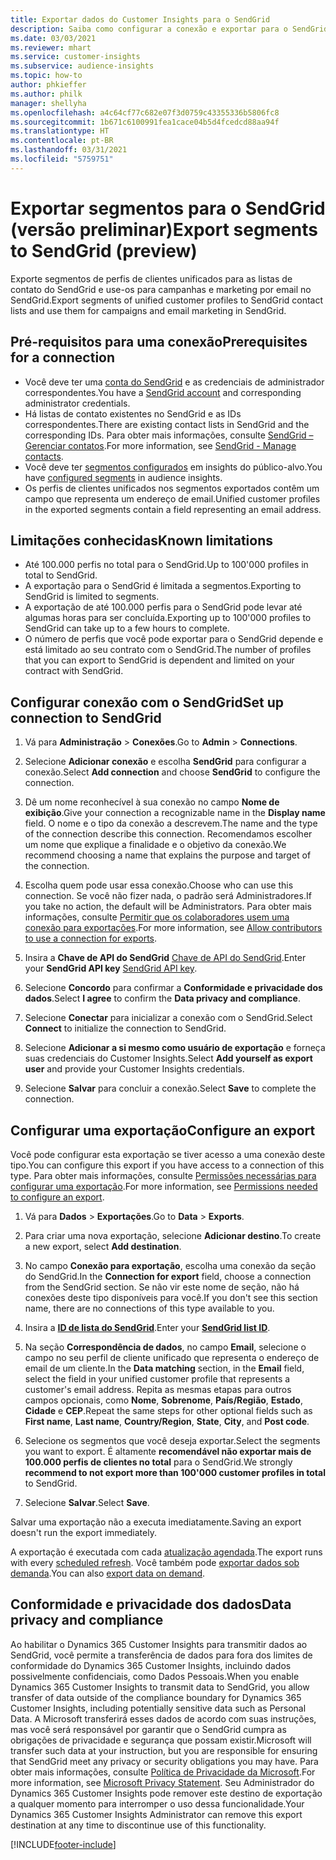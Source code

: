 ```yaml
---
title: Exportar dados do Customer Insights para o SendGrid
description: Saiba como configurar a conexão e exportar para o SendGrid.
ms.date: 03/03/2021
ms.reviewer: mhart
ms.service: customer-insights
ms.subservice: audience-insights
ms.topic: how-to
author: phkieffer
ms.author: philk
manager: shellyha
ms.openlocfilehash: a4c64cf77c682e07f3d0759c43355336b5806fc8
ms.sourcegitcommit: 1b671c6100991fea1cace04b5d4fcedcd88aa94f
ms.translationtype: HT
ms.contentlocale: pt-BR
ms.lasthandoff: 03/31/2021
ms.locfileid: "5759751"
---
```

# <a name="export-segments-to-sendgrid-preview"></a><span data-ttu-id="d8595-103">Exportar segmentos para o SendGrid (versão preliminar)</span><span class="sxs-lookup"><span data-stu-id="d8595-103">Export segments to SendGrid (preview)</span></span>

<span data-ttu-id="d8595-104">Exporte segmentos de perfis de clientes unificados para as listas de contato do SendGrid e use-os para campanhas e marketing por email no SendGrid.</span><span class="sxs-lookup"><span data-stu-id="d8595-104">Export segments of unified customer profiles to SendGrid contact lists and use them for campaigns and email marketing in SendGrid.</span></span> 

## <a name="prerequisites-for-a-connection"></a><span data-ttu-id="d8595-105">Pré-requisitos para uma conexão</span><span class="sxs-lookup"><span data-stu-id="d8595-105">Prerequisites for a connection</span></span>

-   <span data-ttu-id="d8595-106">Você deve ter uma [conta do SendGrid](https://sendgrid.com/) e as credenciais de administrador correspondentes.</span><span class="sxs-lookup"><span data-stu-id="d8595-106">You have a [SendGrid account](https://sendgrid.com/) and corresponding administrator credentials.</span></span>
-   <span data-ttu-id="d8595-107">Há listas de contato existentes no SendGrid e as IDs correspondentes.</span><span class="sxs-lookup"><span data-stu-id="d8595-107">There are existing contact lists in SendGrid and the corresponding IDs.</span></span> <span data-ttu-id="d8595-108">Para obter mais informações, consulte [SendGrid – Gerenciar contatos](https://sendgrid.com/docs/ui/managing-contacts/create-and-manage-contacts/#manage-contacts).</span><span class="sxs-lookup"><span data-stu-id="d8595-108">For more information, see [SendGrid - Manage contacts](https://sendgrid.com/docs/ui/managing-contacts/create-and-manage-contacts/#manage-contacts).</span></span>
-   <span data-ttu-id="d8595-109">Você deve ter [segmentos configurados](segments.md) em insights do público-alvo.</span><span class="sxs-lookup"><span data-stu-id="d8595-109">You have [configured segments](segments.md) in audience insights.</span></span>
-   <span data-ttu-id="d8595-110">Os perfis de clientes unificados nos segmentos exportados contêm um campo que representa um endereço de email.</span><span class="sxs-lookup"><span data-stu-id="d8595-110">Unified customer profiles in the exported segments contain a field representing an email address.</span></span>

## <a name="known-limitations"></a><span data-ttu-id="d8595-111">Limitações conhecidas</span><span class="sxs-lookup"><span data-stu-id="d8595-111">Known limitations</span></span>

- <span data-ttu-id="d8595-112">Até 100.000 perfis no total para o SendGrid.</span><span class="sxs-lookup"><span data-stu-id="d8595-112">Up to 100'000 profiles in total to SendGrid.</span></span>
- <span data-ttu-id="d8595-113">A exportação para o SendGrid é limitada a segmentos.</span><span class="sxs-lookup"><span data-stu-id="d8595-113">Exporting to SendGrid is limited to segments.</span></span>
- <span data-ttu-id="d8595-114">A exportação de até 100.000 perfis para o SendGrid pode levar até algumas horas para ser concluída.</span><span class="sxs-lookup"><span data-stu-id="d8595-114">Exporting up to 100'000 profiles to SendGrid can take up to a few hours to complete.</span></span> 
- <span data-ttu-id="d8595-115">O número de perfis que você pode exportar para o SendGrid depende e está limitado ao seu contrato com o SendGrid.</span><span class="sxs-lookup"><span data-stu-id="d8595-115">The number of profiles that you can export to SendGrid is dependent and limited on your contract with SendGrid.</span></span>

## <a name="set-up-connection-to-sendgrid"></a><span data-ttu-id="d8595-116">Configurar conexão com o SendGrid</span><span class="sxs-lookup"><span data-stu-id="d8595-116">Set up connection to SendGrid</span></span>

1. <span data-ttu-id="d8595-117">Vá para **Administração** > **Conexões**.</span><span class="sxs-lookup"><span data-stu-id="d8595-117">Go to **Admin** > **Connections**.</span></span>

1. <span data-ttu-id="d8595-118">Selecione **Adicionar conexão** e escolha **SendGrid** para configurar a conexão.</span><span class="sxs-lookup"><span data-stu-id="d8595-118">Select **Add connection** and choose **SendGrid** to configure the connection.</span></span>

1. <span data-ttu-id="d8595-119">Dê um nome reconhecível à sua conexão no campo **Nome de exibição**.</span><span class="sxs-lookup"><span data-stu-id="d8595-119">Give your connection a recognizable name in the **Display name** field.</span></span> <span data-ttu-id="d8595-120">O nome e o tipo da conexão a descrevem.</span><span class="sxs-lookup"><span data-stu-id="d8595-120">The name and the type of the connection describe this connection.</span></span> <span data-ttu-id="d8595-121">Recomendamos escolher um nome que explique a finalidade e o objetivo da conexão.</span><span class="sxs-lookup"><span data-stu-id="d8595-121">We recommend choosing a name that explains the purpose and target of the connection.</span></span>

1. <span data-ttu-id="d8595-122">Escolha quem pode usar essa conexão.</span><span class="sxs-lookup"><span data-stu-id="d8595-122">Choose who can use this connection.</span></span> <span data-ttu-id="d8595-123">Se você não fizer nada, o padrão será Administradores.</span><span class="sxs-lookup"><span data-stu-id="d8595-123">If you take no action, the default will be Administrators.</span></span> <span data-ttu-id="d8595-124">Para obter mais informações, consulte [Permitir que os colaboradores usem uma conexão para exportações](connections.md#allow-contributors-to-use-a-connection-for-exports).</span><span class="sxs-lookup"><span data-stu-id="d8595-124">For more information, see [Allow contributors to use a connection for exports](connections.md#allow-contributors-to-use-a-connection-for-exports).</span></span>

1. <span data-ttu-id="d8595-125">Insira a **Chave de API do SendGrid** [Chave de API do SendGrid](https://sendgrid.com/docs/ui/account-and-settings/api-keys/).</span><span class="sxs-lookup"><span data-stu-id="d8595-125">Enter your **SendGrid API key** [SendGrid API key](https://sendgrid.com/docs/ui/account-and-settings/api-keys/).</span></span>

1. <span data-ttu-id="d8595-126">Selecione **Concordo** para confirmar a **Conformidade e privacidade dos dados**.</span><span class="sxs-lookup"><span data-stu-id="d8595-126">Select **I agree** to confirm the **Data privacy and compliance**.</span></span>

1. <span data-ttu-id="d8595-127">Selecione **Conectar** para inicializar a conexão com o SendGrid.</span><span class="sxs-lookup"><span data-stu-id="d8595-127">Select **Connect** to initialize the connection to SendGrid.</span></span>

1. <span data-ttu-id="d8595-128">Selecione **Adicionar a si mesmo como usuário de exportação** e forneça suas credenciais do Customer Insights.</span><span class="sxs-lookup"><span data-stu-id="d8595-128">Select **Add yourself as export user** and provide your Customer Insights credentials.</span></span>

1. <span data-ttu-id="d8595-129">Selecione **Salvar** para concluir a conexão.</span><span class="sxs-lookup"><span data-stu-id="d8595-129">Select **Save** to complete the connection.</span></span>

## <a name="configure-an-export"></a><span data-ttu-id="d8595-130">Configurar uma exportação</span><span class="sxs-lookup"><span data-stu-id="d8595-130">Configure an export</span></span>

<span data-ttu-id="d8595-131">Você pode configurar esta exportação se tiver acesso a uma conexão deste tipo.</span><span class="sxs-lookup"><span data-stu-id="d8595-131">You can configure this export if you have access to a connection of this type.</span></span> <span data-ttu-id="d8595-132">Para obter mais informações, consulte [Permissões necessárias para configurar uma exportação](export-destinations.md#set-up-a-new-export).</span><span class="sxs-lookup"><span data-stu-id="d8595-132">For more information, see [Permissions needed to configure an export](export-destinations.md#set-up-a-new-export).</span></span>

1. <span data-ttu-id="d8595-133">Vá para **Dados** > **Exportações**.</span><span class="sxs-lookup"><span data-stu-id="d8595-133">Go to **Data** > **Exports**.</span></span>

1. <span data-ttu-id="d8595-134">Para criar uma nova exportação, selecione **Adicionar destino**.</span><span class="sxs-lookup"><span data-stu-id="d8595-134">To create a new export, select **Add destination**.</span></span>

1. <span data-ttu-id="d8595-135">No campo **Conexão para exportação**, escolha uma conexão da seção do SendGrid.</span><span class="sxs-lookup"><span data-stu-id="d8595-135">In the **Connection for export** field, choose a connection from the SendGrid section.</span></span> <span data-ttu-id="d8595-136">Se não vir este nome de seção, não há conexões deste tipo disponíveis para você.</span><span class="sxs-lookup"><span data-stu-id="d8595-136">If you don't see this section name, there are no connections of this type available to you.</span></span>

1. <span data-ttu-id="d8595-137">Insira a **[ID de lista do SendGrid](https://sendgrid.com/docs/ui/managing-contacts/create-and-manage-contacts/#manage-contacts)**.</span><span class="sxs-lookup"><span data-stu-id="d8595-137">Enter your **[SendGrid list ID](https://sendgrid.com/docs/ui/managing-contacts/create-and-manage-contacts/#manage-contacts)**.</span></span>

1. <span data-ttu-id="d8595-138">Na seção **Correspondência de dados**, no campo **Email**, selecione o campo no seu perfil de cliente unificado que representa o endereço de email de um cliente.</span><span class="sxs-lookup"><span data-stu-id="d8595-138">In the **Data matching** section, in the **Email** field, select the field in your unified customer profile that represents a customer's email address.</span></span> <span data-ttu-id="d8595-139">Repita as mesmas etapas para outros campos opcionais, como **Nome**, **Sobrenome**, **País/Região**, **Estado**, **Cidade** e **CEP**.</span><span class="sxs-lookup"><span data-stu-id="d8595-139">Repeat the same steps for other optional fields such as **First name**, **Last name**, **Country/Region**, **State**, **City**, and **Post code**.</span></span>

1. <span data-ttu-id="d8595-140">Selecione os segmentos que você deseja exportar.</span><span class="sxs-lookup"><span data-stu-id="d8595-140">Select the segments you want to export.</span></span> <span data-ttu-id="d8595-141">É altamente **recomendável não exportar mais de 100.000 perfis de clientes no total** para o SendGrid.</span><span class="sxs-lookup"><span data-stu-id="d8595-141">We strongly **recommend to not export more than 100'000 customer profiles in total** to SendGrid.</span></span> 

1. <span data-ttu-id="d8595-142">Selecione **Salvar**.</span><span class="sxs-lookup"><span data-stu-id="d8595-142">Select **Save**.</span></span>

<span data-ttu-id="d8595-143">Salvar uma exportação não a executa imediatamente.</span><span class="sxs-lookup"><span data-stu-id="d8595-143">Saving an export doesn't run the export immediately.</span></span>

<span data-ttu-id="d8595-144">A exportação é executada com cada [atualização agendada](system.md#schedule-tab).</span><span class="sxs-lookup"><span data-stu-id="d8595-144">The export runs with every [scheduled refresh](system.md#schedule-tab).</span></span> <span data-ttu-id="d8595-145">Você também pode [exportar dados sob demanda](export-destinations.md#run-exports-on-demand).</span><span class="sxs-lookup"><span data-stu-id="d8595-145">You can also [export data on demand](export-destinations.md#run-exports-on-demand).</span></span> 

## <a name="data-privacy-and-compliance"></a><span data-ttu-id="d8595-146">Conformidade e privacidade dos dados</span><span class="sxs-lookup"><span data-stu-id="d8595-146">Data privacy and compliance</span></span>

<span data-ttu-id="d8595-147">Ao habilitar o Dynamics 365 Customer Insights para transmitir dados ao SendGrid, você permite a transferência de dados para fora dos limites de conformidade do Dynamics 365 Customer Insights, incluindo dados possivelmente confidenciais, como Dados Pessoais.</span><span class="sxs-lookup"><span data-stu-id="d8595-147">When you enable Dynamics 365 Customer Insights to transmit data to SendGrid, you allow transfer of data outside of the compliance boundary for Dynamics 365 Customer Insights, including potentially sensitive data such as Personal Data.</span></span> <span data-ttu-id="d8595-148">A Microsoft transferirá esses dados de acordo com suas instruções, mas você será responsável por garantir que o SendGrid cumpra as obrigações de privacidade e segurança que possam existir.</span><span class="sxs-lookup"><span data-stu-id="d8595-148">Microsoft will transfer such data at your instruction, but you are responsible for ensuring that SendGrid meet any privacy or security obligations you may have.</span></span> <span data-ttu-id="d8595-149">Para obter mais informações, consulte [Política de Privacidade da Microsoft](https://go.microsoft.com/fwlink/?linkid=396732).</span><span class="sxs-lookup"><span data-stu-id="d8595-149">For more information, see [Microsoft Privacy Statement](https://go.microsoft.com/fwlink/?linkid=396732).</span></span>
<span data-ttu-id="d8595-150">Seu Administrador do Dynamics 365 Customer Insights pode remover este destino de exportação a qualquer momento para interromper o uso dessa funcionalidade.</span><span class="sxs-lookup"><span data-stu-id="d8595-150">Your Dynamics 365 Customer Insights Administrator can remove this export destination at any time to discontinue use of this functionality.</span></span>


[!INCLUDE[footer-include](../includes/footer-banner.md)]